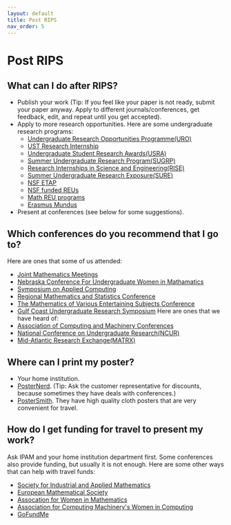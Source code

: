 ```yaml
---
layout: default
title: Post RIPS
nav_order: 5
---
```


# Post RIPS

## What can I do after RIPS?
- Publish your work (Tip: If you feel like your paper is not ready, submit your paper anyway. Apply to different journals/conferences, get feedback, edit, and repeat until you get accepted).
- Apply to more research opportunities. Here are some undergraduate research programs:
  - [Undergraduate Research Opportunities Programme(URO)](https://www.imperial.ac.uk/urop/)
  - [UST Research Internship](https://www.ip-korea.org/impact/cultivating.php)
  - [Undergraduate Student Research Awards(USRA)](https://www.nserc-crsng.gc.ca/students-etudiants/ug-pc/usra-brpc_eng.asp)
  - [Summer Undergraduate Research Program(SUGRP)](https://sse.cuhk.edu.cn/article/853)
  - [Research Internships in Science and Engineering(RISE)](https://www.daad.de/rise/en/)
  - [Summer Undergraduate Research Exposure(SURE)](https://www.iith.ac.in/news/2024/02/15/Summer-Undergraduate-Research-Exposure/)
  - [NSF ETAP](https://etap.nsf.gov/programs)
  - [NSF funded REUs](https://www.nsf.gov/crssprgm/reu/)
  - [Math REU programs](https://sites.google.com/view/mathreu)
  - [Erasmus Mundus](https://erasmus-plus.ec.europa.eu/opportunities/opportunities-for-individuals/students/erasmus-mundus-joint-masters)
- Present at conferences (see below for some suggestions).

## Which conferences do you recommend that I go to?
Here are ones that some of us attended:
- [Joint Mathematics Meetings](https://jointmathematicsmeetings.org/jmm)
- [Nebraska Conference For Undergraduate Women in Mathamatics](https://math.unl.edu/ncuwm)
- [Symposium on Applied Computing](https://www.sigapp.org/sac/sac2025/)
- [Regional Mathematics and Statistics Conference](https://mathstats.uncg.edu/rmsc/)
- [The Mathematics of Various Entertaining Subjects Conference](https://momath.org/moves-conference/)
- [Gulf Coast Undergraduate Research Symposium](https://gcurs.rice.edu/)
Here are ones that we have heard of:
- [Association of Computing and Machinery Conferences](https://dl.acm.org/conferences/upcoming?startPage=3&pageSize=10)
- [National Conference on Undergraduate Research(NCUR)](https://ncur.secure-platform.com/2024)
- [Mid-Atlantic Research Exchange(MATRX)](https://engineering.jhu.edu/ams/event/mid-atlantic-research-exchange-matrx/)

## Where can I print my poster?
- Your home institution.
- [PosterNerd](https://www.posternerd.com/). (Tip: Ask the customer representative for discounts, because sometimes they have deals with conferences.)
- [PosterSmith](https://postersmith.com/). They have high quality cloth posters that are very convenient for travel.

## How do I get funding for travel to present my work?
Ask IPAM and your home institution department first. Some conferences also provide funding, but usually it is not enough. Here are some other ways that can help with travel funds:
- [Society for Industrial and Applied Mathematics](https://www.siam.org/conferences-events/conference-support/travel-and-registration-support/)
- [European Mathematical Society](https://euromathsoc.org/submit/travel-grant)
- [Assocation for Women in Mathematics](https://awm-math.org/awards/awm-grants/travel-grants/#:~:text=Applicants%20must%20be%20women%20holding,past%20two%20years%20is%20ineligible)
- [Association for Computing Machinery's Women in Computing](https://women.acm.org/scholarships/)
- [GoFundMe](https://www.gofundme.com/)




